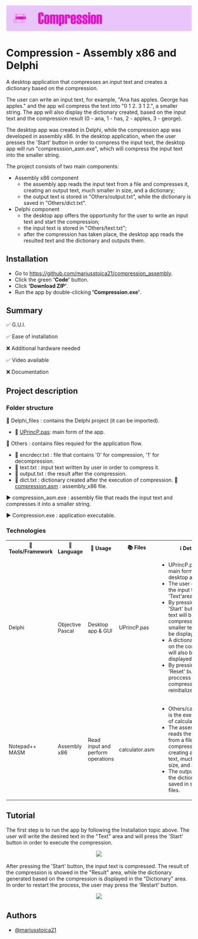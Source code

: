 

<p align="left">
  <img 
    src="https://github.com/mariusstoica21/compression_assembly/blob/main/Images/Header.png"
  >
</p>



# Compression - Assembly x86 and Delphi

A desktop application that compresses an input text and creates a dictionary based on the compression.

The user can write an input text, for example, "Ana has apples. George has apples." and the app wil compress the text into "0 1 2. 3 1 2.", a smaller string. 
The app will also display the dictionary created, based on the input text and the compression result (0 - ana, 1 - has, 2 - apples, 3 - george).

The desktop app was created in Delphi, while the compression app was developed in assembly x86. In the desktop application, when the user presses the 'Start'
button in order to compress the input text, the desktop app will run "compresssion_asm.exe", which will compress the input text into the smaller string.

The project consists of two main components:
- Assembly x86 component
  - the assembly app reads the input text from a file and compresses it, creating an output text, much smaller in size, and a dictionary;
  - the output text is stored in "Others/output.txt", while the dictionary is saved in "Others/dict.txt".
- Delphi component
  - the desktop app offers the opportunity for the user to write an input text and start the compression;
  - the input text is stored in "Others/text.txt";
  - after the compression has taken place, the desktop app reads the resulted text and the dictionary and outputs them.

## Installation
- Go to https://github.com/mariusstoica21/compression_assembly.
- Click the green **'Code'** button.
- Click **'Download ZIP'**.
- Run the app by double-clicking **'Compression.exe'**.

## Summary
✅ G.U.I. 

✅ Ease of installation

❌ Additional hardware needed

✅ Video available

❌ Documentation


## Project description

### Folder structure

📁 Delphi_files : contains the Delphi project (it can be imported).

- 📄 [UPrincP.pas](https://github.com/mariusstoica21/compression_assembly/blob/main/Delphi_files/UPrincP.pas): main form of the app.

📁 Others : contains files requied for the application flow.
  - 📄 encrdecr.txt : file that contains '0' for compression, '1' for decompression.
  - 📄 text.txt : input text written by user in order to compress it.
  - 📄 output.txt : the result after the compression.
  - 📄 dict.txt : dictionary created after the execution of compression.
📄 [compression.asm](https://github.com/mariusstoica21/compression_assembly/blob/main/compression.asm)
: assembly_x86 file.

▶️ compression_asm.exe : assembly file that reads the input text and compresses it into a smaller string.

▶️ Compression.exe : application executable.


### Technologies

<table>
  <tr>
    <th>🔨 Tools/Framework</th>
    <th>📘 Language</th>
    <th>📃 Usage </th>
    <th>📚 Files</th>
    <th> ℹ Details  </th>
  </tr>
  <tr>
    <td>Delphi</td>
    <td>Objective Pascal</td>
    <td>Desktop app & GUI</td>
    <td>UPrincP.pas</td>
    <td>
       <ul>
        <li>UPrincP.pas is the main form of the desktop application.</li>
        <li>The user can write the input text in the 'Text'area.</li>
        <li>By pressing the 'Start' button, the text will be compressed into a smaller text, that will be displayed.</li>
        <li>A dictionary based on the compression will also be displayed.</li>
        <li>By pressing the 'Reset' button, the proccess of compression will be reinitialized.</li>
      </ul>
   </td>
  </tr>
  <tr>
    <td>Notepad++ MASM</td>
    <td>Assembly x86</td>
    <td>Read input and perform operations</td>
    <td>calculator.asm</td>
    <td>
       <ul>
        <li>Others/calculator.exe is the executable file of calculator.asm.</li>
        <li>The assembly app reads the input text from a file and compresses it, creating an output text, much smaller in size, and a dictionary</li>
        <li>The output text and the dictionary are saved in separate files.</li>
      </ul>
   </td>
  </tr>
</table>

## Tutorial

The first step is to run the app by following the Installation topic above. The user will write the desired text in the "Text" area and will press
the 'Start' button in order to execute the compression.

<p align="center">
  <img 
    src="https://i.postimg.cc/bJZkkTFX/7.jpg"
  >
</p>

After pressing the 'Start' button, the input text is compressed. The result of the compression is showed in the "Result" area, while the dictionary
generated based on the compression is displayed in the "Dictionary" area. In order to restart the process, the user may press the 'Restart' button.

<p align="center">
  <img 
    src="https://i.postimg.cc/dt2d2Dn0/8.jpg"
  >
</p>


## Authors

- [@mariusstoica21](https://github.com/mariusstoica21)

